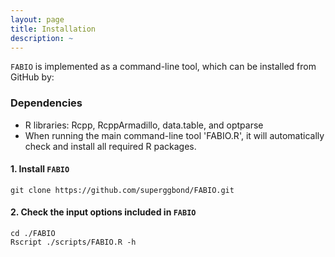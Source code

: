 ```yaml
---
layout: page
title: Installation
description: ~
---
```


`FABIO` is implemented as a command-line tool, which can be installed from GitHub by:

### Dependencies 
* R libraries: Rcpp, RcppArmadillo, data.table, and optparse
* When running the main command-line tool 'FABIO.R', it will automatically check and install all required R packages.

#### 1. Install `FABIO`
```
git clone https://github.com/superggbond/FABIO.git
```
#### 2. Check the input options included in `FABIO`
```
cd ./FABIO
Rscript ./scripts/FABIO.R -h
```
